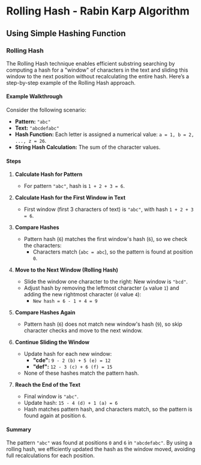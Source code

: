 # Rolling Hash - Rabin Karp Algorithm

## Using Simple Hashing Function 

### Rolling Hash

The Rolling Hash technique enables efficient substring searching by computing a hash for a "window" of characters in the text and sliding this window to the next position without recalculating the entire hash. Here’s a step-by-step example of the Rolling Hash approach.

#### Example Walkthrough

Consider the following scenario:
- **Pattern:** `"abc"`
- **Text:** `"abcdefabc"`
- **Hash Function:** Each letter is assigned a numerical value: `a = 1, b = 2, ..., z = 26`.
- **String Hash Calculation:** The sum of the character values.

#### Steps

1. **Calculate Hash for Pattern**
   - For pattern `"abc"`, hash is `1 + 2 + 3 = 6`.

2. **Calculate Hash for the First Window in Text**
   - First window (first 3 characters of text) is `"abc"`, with hash `1 + 2 + 3 = 6`.

3. **Compare Hashes**
   - Pattern hash (`6`) matches the first window's hash (`6`), so we check the characters:
     - Characters match (`abc = abc`), so the pattern is found at position `0`.

4. **Move to the Next Window (Rolling Hash)**
   - Slide the window one character to the right: New window is `"bcd"`.
   - Adjust hash by removing the leftmost character (`a` value `1`) and adding the new rightmost character (`d` value `4`):
     - `New hash = 6 - 1 + 4 = 9`

5. **Compare Hashes Again**
   - Pattern hash (`6`) does not match new window's hash (`9`), so skip character checks and move to the next window.

6. **Continue Sliding the Window**
   - Update hash for each new window:
     - **"cde":** `9 - 2 (b) + 5 (e) = 12`
     - **"def":** `12 - 3 (c) + 6 (f) = 15`
   - None of these hashes match the pattern hash.

7. **Reach the End of the Text**
   - Final window is `"abc"`.
   - Update hash: `15 - 4 (d) + 1 (a) = 6`
   - Hash matches pattern hash, and characters match, so the pattern is found again at position `6`.

#### Summary
The pattern `"abc"` was found at positions `0` and `6` in `"abcdefabc"`. By using a rolling hash, we efficiently updated the hash as the window moved, avoiding full recalculations for each position.
